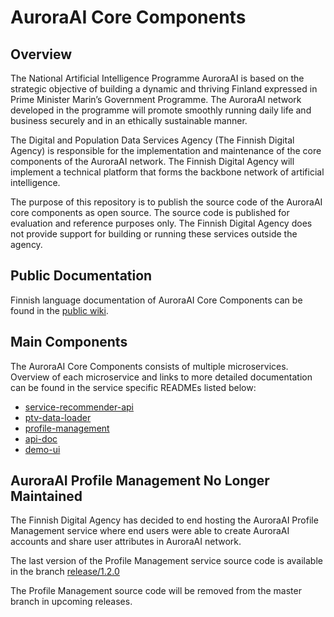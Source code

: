 # AuroraAI Core Components
## Overview
The National Artificial Intelligence Programme AuroraAI is based on the strategic objective of building a dynamic 
and thriving Finland expressed in Prime Minister Marin’s Government Programme. 
The AuroraAI network developed in the programme will promote smoothly running daily life and business securely and 
in an ethically sustainable manner.

The Digital and Population Data Services Agency (The Finnish Digital Agency) is responsible for the implementation 
and maintenance of the core components of the AuroraAI network.
The Finnish Digital Agency will implement a technical platform that 
forms the backbone network of artificial intelligence.

The purpose of this repository is to publish the source code of the AuroraAI core components as open source.
The source code is published for evaluation and reference purposes only. 
The Finnish Digital Agency does not provide support for building or running these services outside
the agency.

## Public Documentation
Finnish language documentation of AuroraAI Core Components can be found in 
the [public wiki](https://wiki.dvv.fi/display/AAIJD/AuroraAI-verkon+kuvaus).

## Main Components
The AuroraAI Core Components consists of multiple microservices. Overview of
each microservice and links to more detailed documentation can be found in the service specific 
READMEs listed below:

- [service-recommender-api](recommender_api/README.md)
- [ptv-data-loader](recommender_api/ptv_data_loader/README.md)
- [profile-management](profile_management/README.md)
- [api-doc](api_doc/README.md)
- [demo-ui](demo_ui/README.md)

## AuroraAI Profile Management No Longer Maintained

The Finnish Digital Agency has decided to end hosting the AuroraAI
Profile Management service where end users were able to create AuroraAI
accounts and share user attributes in AuroraAI network.

The last version of the Profile Management service source code is available in
the branch [release/1.2.0](https://github.com/vrk-kpa/auroraai-core-components/tree/release/1.2.0)

The Profile Management source code will be removed from the master branch in upcoming releases.